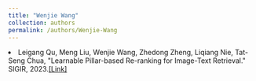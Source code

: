 ```yaml
---
title: "Wenjie Wang"
collection: authors
permalink: /authors/Wenjie-Wang
---
```

 <li> Leigang Qu,  Meng Liu,  Wenjie Wang,  Zhedong Zheng,  Liqiang Nie,  Tat-Seng Chua, &quot;Learnable Pillar-based Re-ranking for Image-Text Retrieval.&quot; SIGIR, 2023.<a href='https://zdzheng.xyz/publication/Learnabl2023'>[Link]</a> </li>